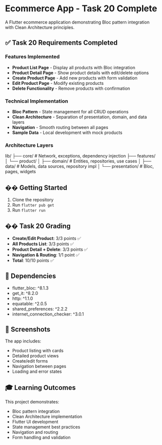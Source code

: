 # Ecommerce App - Task 20 Complete

A Flutter ecommerce application demonstrating Bloc pattern integration with Clean Architecture principles.

## ✅ Task 20 Requirements Completed

### Features Implemented
- **Product List Page** - Display all products with Bloc integration
- **Product Detail Page** - Show product details with edit/delete options
- **Create Product Page** - Add new products with form validation
- **Edit Product Page** - Modify existing products
- **Delete Functionality** - Remove products with confirmation

### Technical Implementation
- **Bloc Pattern** - State management for all CRUD operations
- **Clean Architecture** - Separation of presentation, domain, and data layers
- **Navigation** - Smooth routing between all pages
- **Sample Data** - Local development with mock products

### Architecture Layers
lib/
├── core/ # Network, exceptions, dependency injection
├── features/
│ └── product/
│ ├── domain/ # Entities, repositories, use cases
│ ├── data/ # Models, data sources, repository impl
│ └── presentation/ # Bloc, pages, widgets


## �� Getting Started

1. Clone the repository
2. Run `flutter pub get`
3. Run `flutter run`

## �� Task 20 Grading

- **Create/Edit Product**: 3/3 points ✅
- **All Products List**: 3/3 points ✅
- **Product Detail + Delete**: 3/3 points ✅
- **Navigation & Routing**: 1/1 point ✅
- **Total**: 10/10 points ✅

## 🔧 Dependencies

- flutter_bloc: ^8.1.3
- get_it: ^8.2.0
- http: ^1.1.0
- equatable: ^2.0.5
- shared_preferences: ^2.2.2
- internet_connection_checker: ^3.0.1

## 📱 Screenshots

The app includes:
- Product listing with cards
- Detailed product views
- Create/edit forms
- Navigation between pages
- Loading and error states

## 🎓 Learning Outcomes

This project demonstrates:
- Bloc pattern integration
- Clean Architecture implementation
- Flutter UI development
- State management best practices
- Navigation and routing
- Form handling and validation
